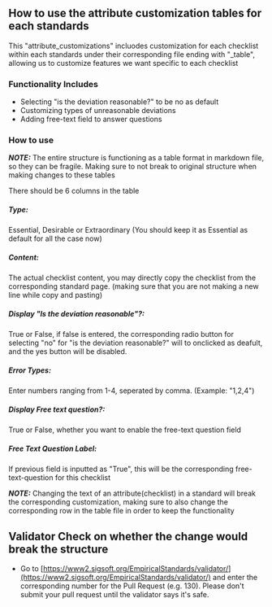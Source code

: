 ## How to use the attribute customization tables for each standards

This "attribute_customizations" incluodes customization for each checklist within each standards under their corresponding file ending with "_table", allowing us to customize features we want specific to each checklist


### Functionality Includes

- Selecting "is the deviation reasonable?" to be no as default
- Customizing types of unreasonable deviations
- Adding free-text field to answer questions


### How to use

**_NOTE:_**  The entire structure is functioning as a table format in markdown file, so they can be fragile. Making sure to not break to original structure when making changes to these tables

There should be 6 columns in the table

##### Type:

Essential, Desirable or Extraordinary (You should keep it as Essential as default for all the case now)

##### Content:

The actual checklist content, you may directly copy the checklist from the corresponding standard page. (making sure that you are not making a new line while copy and pasting)

##### Display "Is the deviation reasonable"?:

True or False, if false is entered, the corresponding radio button for selecting "no" for "is the deviation reasonable?" will to onclicked as deafult, and the yes button will be disabled.

##### Error Types:

Enter numbers ranging from 1-4, seperated by comma. (Example: "1,2,4")

##### Display Free text question?:

True or False, whether you want to enable the free-text question field

##### Free Text Question Label:

If previous field is inputted as "True", this will be the corresponding free-text-question for this checklist


**_NOTE:_**  Changing the text of an attribute(checklist) in a standard will break the corresponding customization, making sure to also change the corresponding row in the table file in order to keep the functionality


## Validator Check on whether the change would break the structure
- Go to [https://www2.sigsoft.org/EmpiricalStandards/validator/](https://www2.sigsoft.org/EmpiricalStandards/validator/) and enter the corresponding number for the Pull Request (e.g. 130). Please don't submit your pull request until the validator says it's safe.
